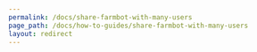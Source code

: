 ```yaml
---
permalink: /docs/share-farmbot-with-many-users
page_path: /docs/how-to-guides/share-farmbot-with-many-users
layout: redirect
---
```

